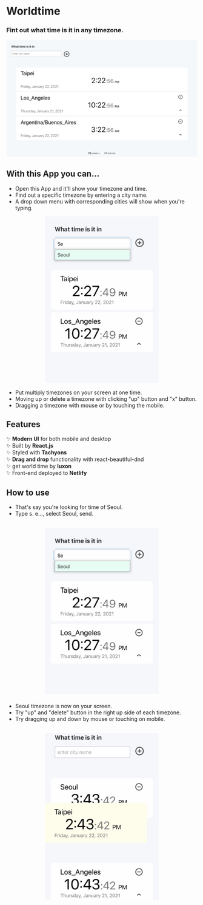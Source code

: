 # Worldtime
### Fint out what time is it in any timezone.

<div align="center">
  <img src="example/worldtime-luxon_screenshot.png" alt="worldtime-luxon screenshot" width="600px" />
  <br>
</div>

## With this App you can...

- Open this App and it'll show your timezone and time.
- Find out a specific timezone by entering a city name.
- A drop down menu with corresponding cities will show when you're typing.


<div align="center">
  <img src="example/worldtime-luxon_seoul.jpeg" alt="worldtime-luxon dropdown" width="300px" />
  <br>
</div>

- Put multiply timezones on your screen at one time.
- Moving up or delete a timezone with clicking "up" button and "x" button.
- Dragging a timezone with mouse or by touching the mobile.

## Features

✨ **Modern UI** for both mobile and desktop\
✨ Built by **React.js**\
✨ Styled with **Tachyons**\
✨ **Drag and drop** functionality with react-beautiful-dnd\
✨ get world time by **luxon**\
✨ Front-end deployed to **Netlify**

## How to use

- That's say you're looking for time of Seoul.
- Type s. e..., select Seoul, send.

<h2 align="center">
  <img src="example/worldtime-luxon_seoul.jpeg" alt="worldtime-luxon dropdown" width="300px" />
  <br>
</h2>

- Seoul timezone is now on your screen.
- Try "up" and "delete" button in the right up side of each timezone.
- Try dragging up and down by mouse or touching on mobile.

<h2 align="center">
  <img src="example/worldtime-luxon_drag1.jpeg" alt="worldtime-luxon dropdown" width="300px" />
  <br>
</h2>
